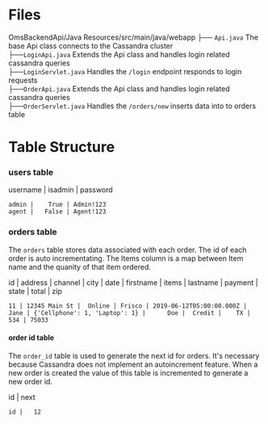 # Files
OmsBackendApi/Java Resources/src/main/java/webapp
├── `Api.java` The base Api class connects to the Cassandra cluster  
├──`LoginApi.java` Extends the Api class and handles login related cassandra queries  
├──`LoginServlet.java` Handles the `/login` endpoint responds to login requests  
├──`OrderApi.java` Extends the Api class and handles login related cassandra queries  
├──`OrderServlet.java` Handles the `/orders/new` inserts data into to orders table


# Table Structure

### users table

 username | isadmin | password
  
    admin |    True | Admin!123
    agent |   False | Agent!123

### orders table
  The `orders` table stores data associated with each order. The id of each order is auto incrementating. The Items column is a map between Item name and the quanity of that item ordered.

 id | address       | channel | city   | date                     | firstname | items                         | lastname | payment | state | total | zip

    11 | 12345 Main St |  Online | Frisco | 2019-06-12T05:00:00.000Z |      Jane | {'Cellphone': 1, 'Laptop': 1} |      Doe |  Credit |    TX |   534 | 75033

#### order id table
The `order_id` table is used to generate the next id for orders. It's necessary because Cassandra does not implement an autoincrement feature. When a new order is created the value of this table is incremented to generate a new order id.

 id | next
 
    id |   12
